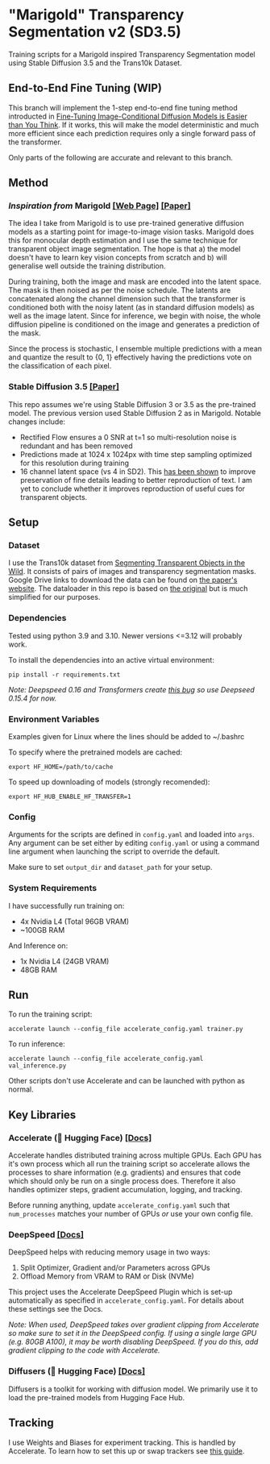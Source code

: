 # "Marigold" Transparency Segmentation v2 (SD3.5)

Training scripts for a Marigold inspired Transparency Segmentation model using Stable Diffusion 3.5 and the Trans10k Dataset.

## End-to-End Fine Tuning (WIP)

This branch will implement the 1-step end-to-end fine tuning method introducted in [Fine-Tuning Image-Conditional Diffusion Models is Easier than You Think](https://arxiv.org/pdf/2409.11355). If it works, this will make the model deterministic and much more efficient since each prediction requires only a single forward pass of the transformer.

Only parts of the following are accurate and relevant to this branch.

## Method

### *Inspiration from* Marigold  [[Web Page]](https://marigoldmonodepth.github.io/) [[Paper]](https://arxiv.org/abs/2312.02145)

The idea I take from Marigold is to use pre-trained generative diffusion models as a starting point for image-to-image vision tasks. Marigold does this for monocular depth estimation and I use the same technique for transparent object image segmentation. The hope is that a) the model doesn't have to learn key vision concepts from scratch and b) will generalise well outside the training distribution.

During training, both the image and mask are encoded into the latent space. The mask is then noised as per the noise schedule. The latents are concatenated along the channel dimension such that the transformer is conditioned both with the noisy latent (as in standard diffusion models) as well as the image latent. Since for inference, we begin with noise, the whole diffusion pipeline is conditioned on the image and generates a prediction of the mask.

Since the process is stochastic, I ensemble multiple predictions with a mean and quantize the result to {0, 1} effectively having the predictions vote on the classification of each pixel.

### Stable Diffusion 3.5 [[Paper]](https://arxiv.org/abs/2403.03206)

This repo assumes we're using Stable Diffusion 3 or 3.5 as the pre-trained model.
The previous version used Stable Diffusion 2 as in Marigold. Notable changes include:
- Rectified Flow ensures a 0 SNR at t=1 so multi-resolution noise is redundant and has been removed
- Predictions made at 1024 x 1024px with time step sampling optimized for this resolution during training
- 16 channel latent space (vs 4 in SD2). This [has been shown](https://arxiv.org/pdf/2309.15807) to improve preservation of fine details leading to better reproduction of text. I am yet to conclude whether it improves reproduction of useful cues for transparent objects.


## Setup 

### Dataset
I use the Trans10k dataset from [Segmenting Transparent Objects in the Wild](https://arxiv.org/abs/2003.13948).
It consists of pairs of images and transparency segmentation masks.
Google Drive links to download the data can be found on [the paper's website](https://xieenze.github.io/projects/TransLAB/TransLAB.html).
The dataloader in this repo is based on [the original](https://github.com/xieenze/Segment_Transparent_Objects) but is much simplified for our purposes.

### Dependencies
Tested using python 3.9 and 3.10. Newer versions <=3.12 will probably work.

To install the dependencies into an active virtual environment:

```
pip install -r requirements.txt
```

*Note: Deepspeed 0.16 and Transformers create [this bug](https://github.com/microsoft/DeepSpeed/issues/6793) so use Deepseed 0.15.4 for now.*

### Environment Variables
Examples given for Linux where the lines should be added to ~/.bashrc

To specify where the pretrained models are cached:
```
export HF_HOME=/path/to/cache
```

To speed up downloading of models (strongly recomended):
```
export HF_HUB_ENABLE_HF_TRANSFER=1
``` 

### Config
Arguments for the scripts are defined in `config.yaml` and loaded into `args`.
Any argument can be set either by editing `config.yaml` or using a command line argument when launching the script to override the default.

Make sure to set `output_dir` and `dataset_path` for your setup.

### System Requirements

I have successfully run training on:
- 4x Nvidia L4 (Total 96GB VRAM)
- ~100GB RAM

And Inference on:
- 1x Nvidia L4 (24GB VRAM)
- 48GB RAM


## Run

To run the training script:
```
accelerate launch --config_file accelerate_config.yaml trainer.py
```

To run inference:
```
accelerate launch --config_file accelerate_config.yaml val_inference.py
```

Other scripts don't use Accelerate and can be launched with python as normal.


## Key Libraries

### Accelerate (🤗 Hugging Face) [[Docs]](https://huggingface.co/docs/accelerate/en/index)
Accelerate handles distributed training across multiple GPUs.
Each GPU has it's own process which all run the training script so accelerate allows the processes to share information (e.g. gradients) and ensures that code which should only be run on a single process does.
Therefore it also handles optimizer steps, gradient accumulation, logging, and tracking.

Before running anything, update `accelerate_config.yaml` such that `num_processes` matches your number of GPUs *or* use your own config file.

### DeepSpeed [[Docs]](https://huggingface.co/docs/accelerate/en/usage_guides/deepspeed)
DeepSpeed helps with reducing memory usage in two ways:
1. Split Optimizer, Gradient and/or Parameters across GPUs
2. Offload Memory from VRAM to RAM or Disk (NVMe)

This project uses the Accelerate DeepSpeed Plugin which is set-up automatically as specified in `accelerate_config.yaml`. For details about these settings see the Docs.

*Note: When used, DeepSpeed takes over gradient clipping from Accelerate so make sure to set it in the DeepSpeed config. If using a single large GPU (e.g. 80GB A100), it may be worth disabling DeepSpeed. If you do this, add gradient clipping to the code with Accelerate.*


### Diffusers (🤗 Hugging Face) [[Docs]](https://huggingface.co/docs/diffusers/index)
Diffusers is a toolkit for working with diffusion model. 
We primarily use it to load the pre-trained models from Hugging Face Hub.


## Tracking
I use Weights and Biases for experiment tracking. This is handled by Accelerate.
To learn how to set this up or swap trackers see [this guide](https://huggingface.co/docs/accelerate/en/usage_guides/tracking).

